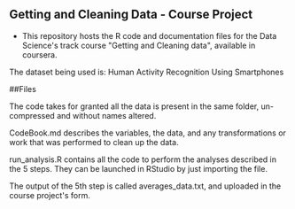 ## Getting and Cleaning Data - Course Project
* This repository hosts the R code and documentation files for the Data Science's track course "Getting and Cleaning data", available in coursera.

The dataset being used is: Human Activity Recognition Using Smartphones

##Files

The code takes for granted all the data is present in the same folder, un-compressed and without names altered.

CodeBook.md describes the variables, the data, and any transformations or work that was performed to clean up the data.

run_analysis.R contains all the code to perform the analyses described in the 5 steps. They can be launched in RStudio by just importing the file.

The output of the 5th step is called averages_data.txt, and uploaded in the course project's form.